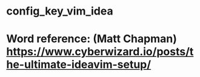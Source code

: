 # config_key_vim_idea  
# Word reference: (Matt Chapman) https://www.cyberwizard.io/posts/the-ultimate-ideavim-setup/
